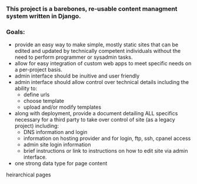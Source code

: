 ### This project is a barebones, re-usable content managment system written in Django.

### Goals:

  * provide an easy way to make simple, mostly static sites that can be edited and updated by technically competent individuals without the need to perform programmer or sysadmin tasks.
  * allow for easy integration of custom web apps to meet specific needs on a per-project basis.
  * admin interface should be inuitive and user friendly
  * admin interface should allow control over technical details including the ability to:
    * define urls
    * choose template
    * upload and/or modify templates
  * along with deployment, provide a document detailing ALL specifics necessary for a third party to take over control of site (as a legacy project) including:
    * DNS information and login
    * information on hosting provider and for login, ftp, ssh, cpanel access
    * admin site login information
    * brief instructions or link to instructions on how to edit site via admin interface.
  * one strong data type for page content

heirarchical pages